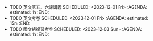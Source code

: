 - TODO 英文第五、六課講義
  SCHEDULED: <2023-12-01 Fri>
  :AGENDA:
  estimated: 1h
  :END:
- TODO 英文考卷
  SCHEDULED: <2023-12-01 Fri>
  :AGENDA:
  estimated: 15m
  :END:
- TODO 國文總複習考卷
  SCHEDULED: <2023-12-03 Sun>
  :AGENDA:
  estimated: 1h
  :END: